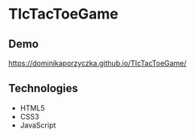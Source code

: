 # TIcTacToeGame

## Demo
https://dominikaporzyczka.github.io/TIcTacToeGame/

## Technologies

* HTML5
* CSS3
* JavaScript
